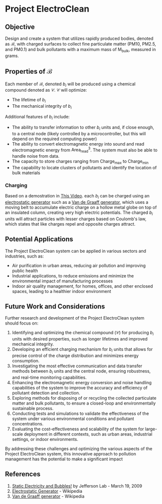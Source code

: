 # Project ElectroClean

## Objective
Design and create a system that utilizes rapidly produced bodies, denoted as $\mathcal{B}$, with charged surfaces to collect fine particulate matter (PM10, PM2.5, and PM0.1) and bulk pollutants with a maximum mass of $\mathrm{M_{bulk}}$, measured in grams.

## Properties of $\mathcal{B}$

Each member of $\mathcal{B}$, denoted $b_i$ will be produced using a chemical compound denoted as $\mathcal{C}$. $\mathcal{C}$ will optimize:
- The lifetime of $b_i$
- The mechanical integrity of $b_i$

Additional features of $b_i$ include:

- The ability to transfer information to other $b_i$ units and, if close enough, to a central node (likely controlled by a microcontroller, but this will depend on the required computing power)
- The ability to convert electromagnetic energy into sound and read electromagnetic energy from $\mathrm{Area_{read}}^3$. The system must also be able to handle noise from data.
- The capacity to store charges ranging from $\mathrm{Charge_{max}}$ to $\mathrm{Charge_{min}}$
- The capability to locate clusters of pollutants and identify the location of bulk materials

### Charging

Based on a demostration in [This Video](https://www.youtube.com/watch?v=hoswNJZqUX0). each $b_i$ can be charged using an [electrostatic generator](https://en.wikipedia.org/wiki/Electrostatic_generator) such as a [Van de Graaff generator](https://en.wikipedia.org/wiki/Van_de_Graaff_generator), which uses a moving belt to accumulate electric charge on a hollow metal globe on top of an insulated column, creating very high electric potentials. The charged $b_i$ units will attract particles with lesser charges based on Coulomb's law, which states that like charges repel and opposite charges attract.

## Potential Applications

The Project ElectroClean system can be applied in various sectors and industries, such as:

- Air purification in urban areas, reducing air pollution and improving public health
- Industrial applications, to reduce emissions and minimize the environmental impact of manufacturing processes
- Indoor air quality management, for homes, offices, and other enclosed spaces, leading to a healthier indoor environment


## Future Work and Considerations

Further research and development of the Project ElectroClean system should focus on:

1. Identifying and optimizing the chemical compound ($\mathcal{C}$) for producing $b_i$ units with desired properties, such as longer lifetimes and improved mechanical integrity.
2. Developing an efficient charging mechanism for $b_i$ units that allows for precise control of the charge distribution and minimizes energy consumption.
3. Investigating the most effective communication and data transfer methods between $b_i$ units and the central node, ensuring robustness, and real-time monitoring capabilities.
4. Enhancing the electromagnetic energy conversion and noise handling capabilities of the system to improve the accuracy and efficiency of pollutant detection and collection.
5. Exploring methods for disposing of or recycling the collected particulate matter and bulk pollutants, to ensure a closed-loop and environmentally sustainable process.
6. Conducting tests and simulations to validate the effectiveness of the system under various environmental conditions and pollutant concentrations.
7. Evaluating the cost-effectiveness and scalability of the system for large-scale deployment in different contexts, such as urban areas, industrial settings, or indoor environments.

By addressing these challenges and optimizing the various aspects of the Project ElectroClean system, this innovative approach to pollution management has the potential to make a significant impact

## References

1. [Static Electricity and Bubbles!](https://www.youtube.com/watch?v=hoswNJZqUX0) by Jefferson Lab - March 19, 2009
2. [Electrostatic Generator](https://en.wikipedia.org/wiki/Electrostatic_generator) - Wikipedia
3. [Van de Graaff generator](https://en.wikipedia.org/wiki/Van_de_Graaff_generator) - Wikipedia
